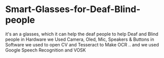# Smart-Glasses-for-Deaf-Blind-people
it's an a glasses, which it can help the deaf people to help Deaf and Blind people
in Hardware we Used Camera, Oled, Mic, Speakers & Buttons
in Software we used to open CV and Tesseract to Make OCR .. and we used Google Speech Recognition and VOSK 
